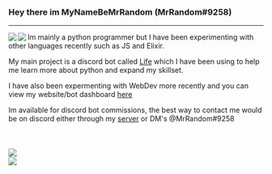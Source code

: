  ### Hey there im MyNameBeMrRandom (MrRandom#9258)
---
<p align="left>
  <a href="https://github.com/anuraghazra/github-readme-stats">
    <img align="left" src="https://github-readme-stats.vercel.app/api/top-langs/?username=MyNameBeMrRandom&theme=tokyonight&card_width=445&layout=compact" />
  </a>
  <a href="https://github.com/anuraghazra/github-readme-stats">
    <img align="left" src="https://github-readme-stats.vercel.app/api?username=MyNameBeMrRandom&theme=tokyonight&count_private=true&show_icons=true" />
  </a>

  Im mainly a python programmer but I have been experimenting with other languages recently such as JS and Elixir. 

  My main project is a discord bot called [Life](https://github.com/MyNameBeMrRandom/Life) which I have been using to help me learn more about python and expand my skillset.

  I have also been expermenting with WebDev more recently and you can view my website/bot dashboard [here](https://www.mrrandom.xyz/)

  Im available for discord bot commissions, the best way to contact me would be on discord either through my [server](https://discord.com/invite/xP8xsHr) or DM's @MrRandom#9258
  <br><br><br><br>
  <a href="https://github.com/anuraghazra/github-readme-stats">
    <img align="left" src="https://github-readme-stats.vercel.app/api/pin/?username=MyNameBeMrRandom&repo=Life" />
  </a>  
  <a href="https://github.com/anuraghazra/github-readme-stats">
    <img align="left" src="https://github-readme-stats.vercel.app/api/pin/?username=iDevision&repo=diorite" />
  </a>
</p>                                                                                                                                         
